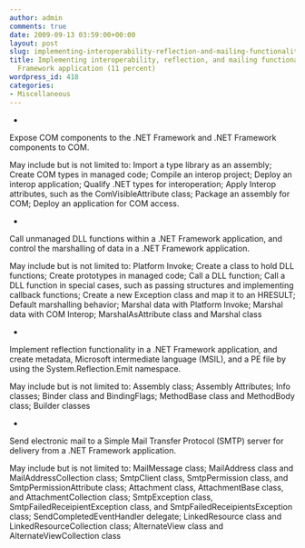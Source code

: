 ```yaml
---
author: admin
comments: true
date: 2009-09-13 03:59:00+00:00
layout: post
slug: implementing-interoperability-reflection-and-mailing-functionality-in-a-net-framework-application-11-percent
title: Implementing interoperability, reflection, and mailing functionality in a .NET
  Framework application (11 percent)
wordpress_id: 418
categories:
- Miscellaneous
---
```


  
  *       

Expose COM components to the .NET Framework and .NET Framework components to COM.

       

May include but is not limited to: Import a type library as an assembly; Create COM types in managed code; Compile an interop project; Deploy an interop application; Qualify .NET types for interoperation; Apply Interop attributes, such as the ComVisibleAttribute class; Package an assembly for COM; Deploy an application for COM access.            


    
   
  *       

Call unmanaged DLL functions within a .NET Framework application, and control the marshalling of data in a .NET Framework application.

       

May include but is not limited to: Platform Invoke; Create a class to hold DLL functions; Create prototypes in managed code; Call a DLL function; Call a DLL function in special cases, such as passing structures and implementing callback functions; Create a new Exception class and map it to an HRESULT; Default marshalling behavior; Marshal data with Platform Invoke; Marshal data with COM Interop; MarshalAsAttribute class and Marshal class            


    
   
  *       

Implement reflection functionality in a .NET Framework application, and create metadata, Microsoft intermediate language (MSIL), and a PE file by using the System.Reflection.Emit namespace.

       

May include but is not limited to: Assembly class; Assembly Attributes; Info classes; Binder class and BindingFlags; MethodBase class and MethodBody class; Builder classes            


    
   
  *       

Send electronic mail to a Simple Mail Transfer Protocol (SMTP) server for delivery from a .NET Framework application.

       

May include but is not limited to: MailMessage class; MailAddress class and MailAddressCollection class; SmtpClient class, SmtpPermission class, and SmtpPermissionAttribute class; Attachment class, AttachmentBase class, and AttachmentCollection class; SmtpException class, SmtpFailedReceipientException class, and SmtpFailedReceipientsException class; SendCompletedEventHandler delegate; LinkedResource class and LinkedResourceCollection class; AlternateView class and AlternateViewCollection class

    
